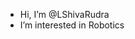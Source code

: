 - Hi, I’m @LShivaRudra
- I’m interested in Robotics

<!---
LShivaRudra/LShivaRudra is a ✨ special ✨ repository because its `README.md` (this file) appears on your GitHub profile.
You can click the Preview link to take a look at your changes.
--->
